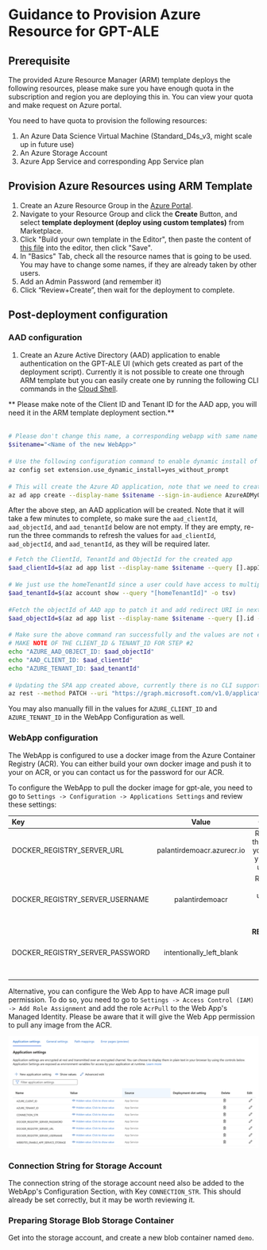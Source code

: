 # Guidance to Provision Azure Resource for GPT-ALE

## Prerequisite
The provided Azure Resource Manager (ARM) template deploys the following resources, please make sure you have enough quota in the subscription and region you are deploying this in. You can view your quota and make request on Azure portal.

You need to have quota to provision the following resources:

1. An Azure Data Science Virtual Machine (Standard_D4s_v3, might scale up in future use)
1. An Azure Storage Account
1. Azure App Service and corresponding App Service plan


## Provision Azure Resources using ARM Template
1. Create an Azure Resource Group in the [Azure Portal](https://portal.azure.com).
1. Navigate to your Resource Group and click the **Create** Button, and select **template deployment (deploy using custom templates)** from Marketplace.
1. Click "Build your own template in the Editor", then paste the content of [this file](./setup_files/azure_provision.json) into the editor, then click "Save".
1. In "Basics" Tab, check all the resource names that is going to be used. You may have to change some names, if they are already taken by other users.
1. Add an Admin Password (and remember it)
1. Click “Review+Create”, then wait for the deployment to complete.

 
## Post-deployment configuration
### AAD configuration
1. Create an Azure Active Directory (AAD) application to enable authentication on the GPT-ALE UI (which gets created as part of the deployment script). Currently it is not possible to create one through ARM template but you can easily create one by running the following CLI commands in the [Cloud Shell](https://shell.azure.com/bash).

** Please make note of the Client ID and Tenant ID for the AAD app, you will need it in the ARM template deployment section.**

```bash

# Please don't change this name, a corresponding webapp with same name gets created in subsequent steps.
$sitename="<Name of the new WebApp>"

# Use the following configuration command to enable dynamic install of az extensions without a prompt. This is required for the az account command group used in the following steps.
az config set extension.use_dynamic_install=yes_without_prompt

# This will create the Azure AD application, note that we need to create an AAD app of platform type Single Page Application(SPA). By default passing the redirect-uris with create command creates an app of type web. Setting Sign in audience to AzureADMyOrg limits the application access to just your tenant.
az ad app create --display-name $sitename --sign-in-audience AzureADMyOrg --web-home-page-url "https://$sitename.azurewebsites.net" --enable-id-token-issuance true
```

After the above step, an AAD application will be created. Note that it will take a few minutes to complete, so make sure the `aad_clientId`, `aad_objectId`, and `aad_tenantId` below are not empty. If they are empty, re-run the three commands to refresh the values for `aad_clientId`, `aad_objectId`, and `aad_tenantId`, as they will be required later.

```bash
# Fetch the ClientId, TenantId and ObjectId for the created app
$aad_clientId=$(az ad app list --display-name $sitename --query [].appId -o tsv)

# We just use the homeTenantId since a user could have access to multiple tenants
$aad_tenantId=$(az account show --query "[homeTenantId]" -o tsv)

#Fetch the objectId of AAD app to patch it and add redirect URI in next step.
$aad_objectId=$(az ad app list --display-name $sitename --query [].id -o tsv)

# Make sure the above command ran successfully and the values are not empty. If they are empty, re-run the above commands as the app creation could take some time.
# MAKE NOTE OF THE CLIENT_ID & TENANT_ID FOR STEP #2
echo "AZURE_AAD_OBJECT_ID: $aad_objectId"
echo "AAD_CLIENT_ID: $aad_clientId"
echo "AZURE_TENANT_ID: $aad_tenantId"

# Updating the SPA app created above, currently there is no CLI support to add redirectUris to a SPA, so we have to patch manually via az rest
az rest --method PATCH --uri "https://graph.microsoft.com/v1.0/applications/$aad_objectId" --headers "Content-Type=application/json" --body "{spa:{redirectUris:['https://$sitename.azurewebsites.net']}}"
```

You may also manually fill in the values for `AZURE_CLIENT_ID` and `AZURE_TENANT_ID` in the WebApp Configuration as well. 

### WebApp configuration

The WebApp is configured to use a docker image from the Azure Container Registry (ACR). You can either build your own docker image and push it to your on ACR, or you can contact us for the password for our ACR.

To configure the WebApp to pull the docker image for gpt-ale, you need to go to `Settings -> Configuration -> Applications Settings` and review these settings:

| Key      | Value | Comment     |
| :---        |    :----:   |          ---: |
| DOCKER_REGISTRY_SERVER_URL        | palantirdemoacr.azurecr.io       | Replace w/ the name of your ACR, if you are not using ours |
| DOCKER_REGISTRY_SERVER_USERNAME   | palantirdemoacr                  | Replace w/ your username, if you are not using our ACR |
| DOCKER_REGISTRY_SERVER_PASSWORD   | intentionally_left_blank         | **REDACTED**, please contact GPT-ALE Project Team |

Alternative, you can configure the Web App to have ACR image pull permission. To do so, you need to go to `Settings -> Access Control (IAM) -> Add Role Assignment` and add the role `AcrPull` to the Web App's Managed Identity. Please be aware that it will give the Web App permission to pull any image from the ACR.

![Web App Configuration Sample](./images/webapp-configuration.png)

### Connection String for Storage Account

The connection string of the storage account need also be added to the WebApp's Configuration Section, with Key `CONNECTION_STR`. This should already be set correctly, but it may be worth reviewing it.

### Preparing Storage Blob Storage Container

Get into the storage account, and create a new blob container named `demo`.

